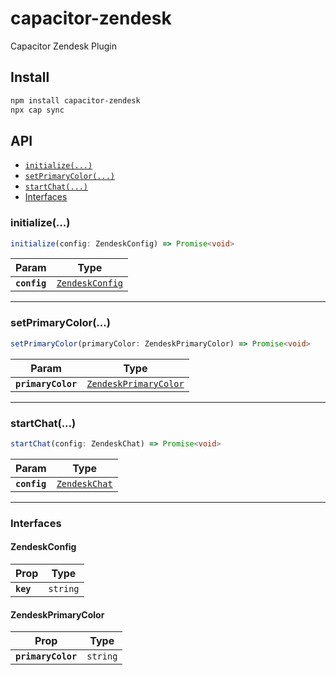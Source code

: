 # capacitor-zendesk

Capacitor Zendesk Plugin

## Install

```bash
npm install capacitor-zendesk
npx cap sync
```

## API

<docgen-index>

* [`initialize(...)`](#initialize)
* [`setPrimaryColor(...)`](#setprimarycolor)
* [`startChat(...)`](#startchat)
* [Interfaces](#interfaces)

</docgen-index>

<docgen-api>
<!--Update the source file JSDoc comments and rerun docgen to update the docs below-->

### initialize(...)

```typescript
initialize(config: ZendeskConfig) => Promise<void>
```

| Param        | Type                                                    |
| ------------ | ------------------------------------------------------- |
| **`config`** | <code><a href="#zendeskconfig">ZendeskConfig</a></code> |

--------------------


### setPrimaryColor(...)

```typescript
setPrimaryColor(primaryColor: ZendeskPrimaryColor) => Promise<void>
```

| Param              | Type                                                                |
| ------------------ | ------------------------------------------------------------------- |
| **`primaryColor`** | <code><a href="#zendeskprimarycolor">ZendeskPrimaryColor</a></code> |

--------------------



### startChat(...)

```typescript
startChat(config: ZendeskChat) => Promise<void>
```

| Param        | Type                                                |
| ------------ | --------------------------------------------------- |
| **`config`** | <code><a href="#zendeskchat">ZendeskChat</a></code> |

--------------------


### Interfaces


#### ZendeskConfig

| Prop           | Type                |
| -------------- | ------------------- |
| **`key`**      | <code>string</code> |


#### ZendeskPrimaryColor

| Prop               | Type                |
| ------------------ | ------------------- |
| **`primaryColor`** | <code>string</code> |


</docgen-api>
